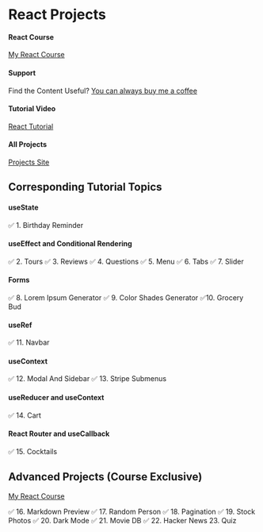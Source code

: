 # React Projects

#### React Course

[My React Course](https://www.udemy.com/course/react-tutorial-and-projects-course/?referralCode=FEE6A921AF07E2563CEF)

#### Support

Find the Content Useful? [You can always buy me a coffee](https://www.buymeacoffee.com/johnsmilga)

#### Tutorial Video

[React Tutorial](https://youtu.be/iZhV0bILFb0)

#### All Projects

[Projects Site](https://react-projects.netlify.app/)

## Corresponding Tutorial Topics

#### useState

✅ 1. Birthday Reminder

#### useEffect and Conditional Rendering

✅ 2. Tours
✅ 3. Reviews
✅ 4. Questions
✅ 5. Menu
✅ 6. Tabs
✅ 7. Slider

#### Forms

✅ 8. Lorem Ipsum Generator
✅ 9. Color Shades Generator
✅10. Grocery Bud

#### useRef

✅ 11. Navbar

#### useContext

✅ 12. Modal And Sidebar
✅ 13. Stripe Submenus

#### useReducer and useContext

✅ 14. Cart

#### React Router and useCallback

✅ 15. Cocktails

 ## Advanced Projects (Course Exclusive)

[My React Course](https://www.udemy.com/course/react-tutorial-and-projects-course/?referralCode=FEE6A921AF07E2563CEF)

✅ 16. Markdown Preview
✅ 17. Random Person
✅ 18. Pagination
✅ 19. Stock Photos
✅ 20. Dark Mode
✅ 21. Movie DB
✅ 22. Hacker News
23. Quiz
